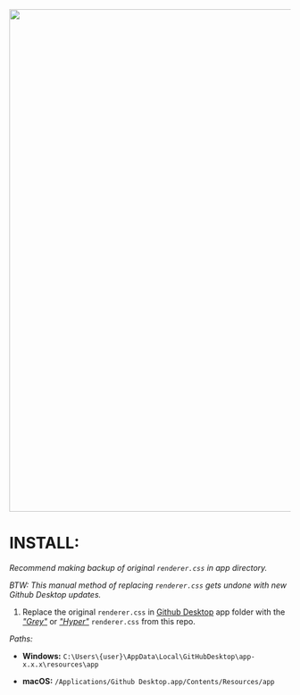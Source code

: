 <img src="https://raw.githubusercontent.com/Bloumbs/GithubDesktopCSS/master/screenshots/GithubDesktopCSS.gif" width="900">

# INSTALL: 

*Recommend making backup of original `renderer.css` in app directory.*

*BTW: This manual method of replacing `renderer.css` gets undone with new Github Desktop updates.*

1. Replace the original `renderer.css` in [Github Desktop](https://desktop.github.com/) app folder with the *["Grey"](https://github.com/Bloumbs/GithubDesktopCSS/blob/master/Grey/renderer.css)* or *["Hyper"](https://github.com/Bloumbs/GithubDesktopCSS/blob/master/Hyper/renderer.css)* `renderer.css` from this repo.

*Paths:*

- **Windows:**  `C:\Users\{user}\AppData\Local\GitHubDesktop\app-x.x.x\resources\app`

- **macOS:**  `/Applications/Github Desktop.app/Contents/Resources/app`